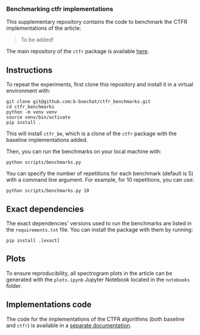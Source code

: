 ### Benchmarking ctfr implementations

This supplementary repository contains the code to benchmark the CTFR implementations of the article:

> To be added!

The main repository of the `ctfr` package is available [here](https://github.com/b-boechat/ctfr).

## Instructions

To repeat the experiments, first clone this repository and install it in a virtual environment with:

```shell
git clone git@github.com:b-boechat/ctfr_benchmarks.git
cd ctfr_benchmarks
python -m venv venv
source venv/bin/activate
pip install .

```

This will install `ctfr_bm`, which is a clone of the `ctfr` package with the baseline implementations added.

Then, you can run the benchmarks on your local machine with:

```shell
python scripts/benchmarks.py
```

You can specify the number of repetitions for each benchmark (default is 5) with a command line argument. For example, for 10 repetitions, you can use:

```shell
python scripts/benchmarks.py 10
```

## Exact dependencies

The exact dependencies' versions used to run the benchmarks are listed in the `requirements.txt` file. You can install the package with them by running:

```shell
pip install .[exact]
```

## Plots

To ensure reproducibility, all spectrogram plots in the article can be generated with the `plots.ipynb` Jupyter Notebook located in the `notebooks` folder.

## Implementations code

The code for the implementations of the CTFR algorithms (both baseline and `ctfr`) is available in a [separate documentation](https://ctfr-benchmarks.readthedocs.io/en/latest/).